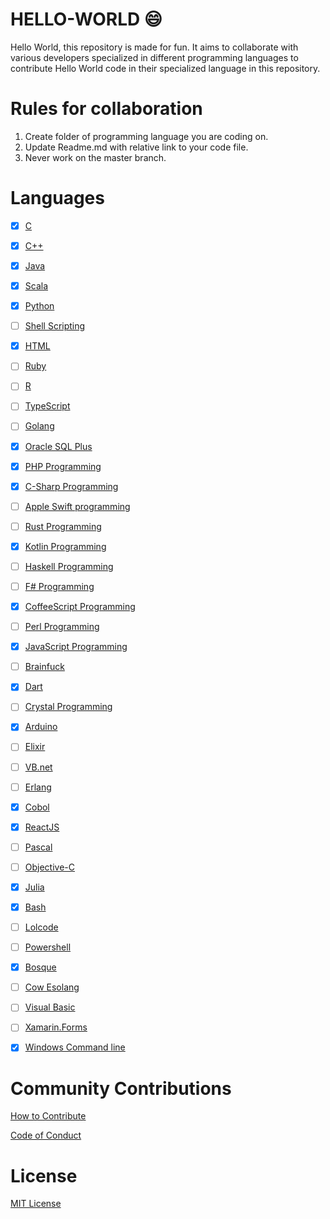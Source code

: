 # HELLO-WORLD :smile:
Hello World, this repository is made for fun. It aims to collaborate with various developers specialized in different programming languages to contribute Hello World code in their specialized language in this repository.

# Rules for collaboration

1. Create folder of programming language you are coding on.
2. Update Readme.md with relative link to your code file.
3. Never work on the master branch.

# Languages

- [x] [C](C)

- [x] [C++](Cpp%20Programming)

- [x] [Java](Java%20Programming)

- [x] [Scala](Scala)

- [x] [Python](Python%20Programming)

- [ ] [Shell Scripting](Shell%20Scripting)

- [x] [HTML](HTML%20Programming)

- [ ] [Ruby](Ruby%20Programming)

- [ ] [R](R%20Programming)

- [ ] [TypeScript](TypeScript)

- [ ] [Golang](Golang%20Programming)

- [x] [Oracle SQL Plus](SQL%20Plus)

- [x] [PHP Programming](PHP%20Programming)

- [x] [C-Sharp Programming](C-Sharp/)

- [ ] [Apple Swift programming](Swift/)

- [ ] [Rust Programming](Rust)

- [x] [Kotlin Programming](Kotlin/)

- [ ] [Haskell Programming](Haskell/)

- [ ] [F# Programming](F-Sharp/)

- [x] [CoffeeScript Programming](CoffeeScript/)

- [ ] [Perl Programming](Perl%20Programming)

- [x] [JavaScript Programming](JavaScript)

- [ ] [Brainfuck](Brainfuck/)

- [x] [Dart](Dart/)

- [ ] [Crystal Programming](Crystal%20Programming)

- [x] [Arduino](Arduino/)

- [ ] [Elixir](Elixir/)

- [ ] [VB.net](VB.net/)

- [ ] [Erlang](Erlang/)

- [x] [Cobol](Cobol/)

- [x] [ReactJS](ReactJS/)

- [ ] [Pascal](Pascal/)

- [ ] [Objective-C](Objective-C/)

- [x] [Julia](Julia/)

- [x] [Bash](Bash/)

- [ ] [Lolcode](lolcode/)

- [ ] [Powershell](PowerShell/)

- [x] [Bosque](Bosque/)

- [ ] [Cow Esolang](COW%20-%20Esolang)

- [ ] [Visual Basic](Visual%20Basic)

- [ ] [Xamarin.Forms](XamarinForms)

- [x] [Windows Command line](Windows%20Command%20Line)


# Community Contributions

[How to Contribute](CONTRIBUTING.md)

[Code of Conduct](CODE_OF_CONDUCT.md)

# License

[MIT License](LICENSE)
